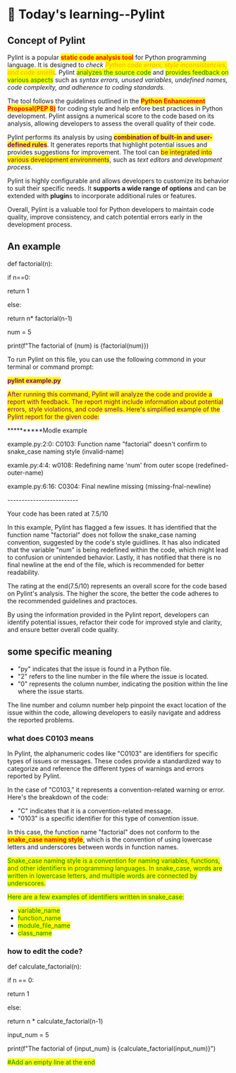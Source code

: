 # 🤪 Today's learning--Pylint

## Concept of Pylint

Pylint is a popular <mark style="color:red;">**static code analysis tool**</mark> for Python programming language. It is designed to _check <mark style="color:orange;">Python code errors, style inconsistencies, and code smells</mark>._ Pylint <mark style="color:green;">analyzes the source code</mark> and <mark style="color:green;">provides feedback on various aspects</mark> such as _syntax errors, unused variables, undefined names, code complexity, and adherence to coding standards._

The tool follows the guidelines outlined in the <mark style="color:red;">**Python Enhancement Proposal(PEP 8)**</mark> for coding style and help enfore best practices in Python development. Pylint assigns a numerical score to the code based on its analysis, allowing developers to assess the overall quality of their code.

Pylint performs its analysis by using <mark style="color:purple;">**combination of built-in and user-defined rules**</mark>. It generates reports that highlight potential issues and provides suggestions for improvement. The tool can <mark style="color:purple;">be integrated into various development environments</mark>, such as _text editors_ and _development process_.

Pylint is highly configurable and allows developers to customize its behavior to suit their specific needs. It **supports a wide range of options** and can be extended with **plugin**s to incorporate additional rules or features.

Overall, Pylint is a valuable tool for Python developers to maintain code quality, improve consistency, and catch potential errors early in the development process.

## An example

def factorial(n):

&#x20;    if n==0:

&#x20;        return 1

&#x20;    else:

&#x20;       return n\* factorial(n-1)

num = 5

print(f"The factorial of {num} is {factorial(num)})



To run Pylint on this file, you can use the following commond in your terminal or command prompt:

<mark style="color:purple;">**pylint example.py**</mark>

<mark style="color:purple;">After running this command, Pylint will analyze the code and provide a report with feedback. The report might include information about potential errors, style violations, and code smells. Here's simplified example of the Pylint report for the given code:</mark>

\*\*\*\*\*\*\*\*\*\*Modle example

example.py:2:0: C0103: Function name "factorial" doesn't confirm to snake\_case naming style (invalid-name)

examle.py:4:4: w0108: Redefining name 'num' from outer scope (redefined-outer-name)

example.py:6:16: C0304: Final newline missing (missing-fnal-newline)

\-------------------------

Your code has been rated at 7.5/10

In this example, Pylint has flagged a few issues. It has identified that the function name "factorial" does not follow the snake\_case naming convention, suggested by the code's style guidlines. It has also indicated that the variable "num" is being redefined within the code, which might lead to confusion or unintended behavior. Lastly, it has notified that there is no final newline at the end of the file, which is recommended for better readability.

The rating at the end(7.5/10) represents an overall score for the code based on Pylint's analysis. The higher the score, the better the code adheres to the recommended guidelines and practoces.

By using the information provided in the Pylint report, developers can identify potential issues, refactor their code for improved style and clarity, and ensure better overall code quality.

## some specific meaning

* "py" indicates that the issue is found in a Python file.
* "2" refers to the line number in the file where the issue is located.
* "0" represents the column number, indicating the position within the line where the issue starts.

The line number and column number help pinpoint the exact location of the issue within the code, allowing developers to easily navigate and address the reported problems.

### what does C0103 means

In Pylint, the alphanumeric codes like "C0103" are identifiers for specific types of issues or messages. These codes provide a standardized way to categorize and reference the different types of warnings and errors reported by Pylint.

In the case of "C0103," it represents a convention-related warning or error. Here's the breakdown of the code:

* "C" indicates that it is a convention-related message.
* "0103" is a specific identifier for this type of convention issue.

In this case, the function name "factorial" does not conform to the <mark style="color:red;">**snake\_case naming style**</mark>, which is the convention of using lowercase letters and underscores between words in function names.

<mark style="color:green;">Snake\_case naming style is a convention for naming variables, functions, and other identifiers in programming languages. In snake\_case, words are written in lowercase letters, and multiple words are connected by underscores.</mark>

<mark style="color:green;">Here are a few examples of identifiers written in snake\_case:</mark>

* <mark style="color:green;">variable\_name</mark>
* <mark style="color:green;">function\_name</mark>
* <mark style="color:green;">module\_file\_name</mark>
* <mark style="color:green;">class\_name</mark>



### how to edit the code?

def calculate\_factorial(n):

&#x20;       if n == 0:&#x20;

&#x20;             return 1&#x20;

&#x20;      else:&#x20;

&#x20;             return n \* calculate\_factorial(n-1)

input\_num = 5&#x20;

print(f"The factorial of {input\_num} is {calculate\_factorial(input\_num)}")



<mark style="color:green;">#Add an empty line at the end</mark>





